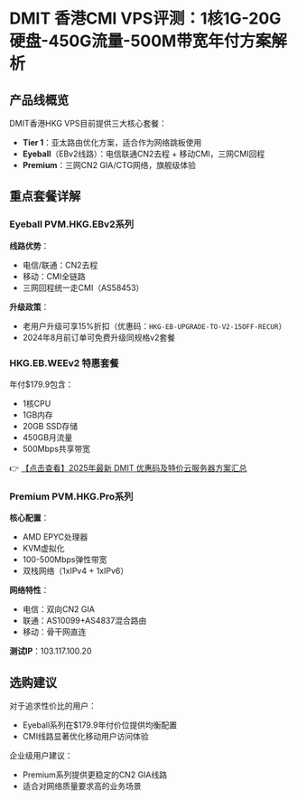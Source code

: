 # DMIT 香港CMI VPS评测：1核1G-20G硬盘-450G流量-500M带宽年付方案解析

## 产品线概览

DMIT香港HKG VPS目前提供三大核心套餐：

- **Tier 1**：亚太路由优化方案，适合作为网络跳板使用
- **Eyeball**（EBv2线路）：电信联通CN2去程 + 移动CMI，三网CMI回程
- **Premium**：三网CN2 GIA/CTG网络，旗舰级体验

## 重点套餐详解

### Eyeball PVM.HKG.EBv2系列

**线路优势**：
- 电信/联通：CN2去程
- 移动：CMI全链路
- 三网回程统一走CMI（AS58453）

**升级政策**：
- 老用户升级可享15%折扣（优惠码：`HKG-EB-UPGRADE-TO-V2-15OFF-RECUR`）
- 2024年8月前订单可免费升级同规格v2套餐

### HKG.EB.WEEv2 特惠套餐
年付$179.9包含：
- 1核CPU
- 1GB内存
- 20GB SSD存储
- 450GB月流量
- 500Mbps共享带宽

👉 [【点击查看】2025年最新 DMIT 优惠码及特价云服务器方案汇总](https://bit.ly/dmit_coupon)

### Premium PVM.HKG.Pro系列

**核心配置**：
- AMD EPYC处理器
- KVM虚拟化
- 100-500Mbps弹性带宽
- 双栈网络（1xIPv4 + 1xIPv6）

**网络特性**：
- 电信：双向CN2 GIA
- 联通：AS10099+AS4837混合路由
- 移动：骨干网直连

**测试IP**：103.117.100.20

## 选购建议

对于追求性价比的用户：
- Eyeball系列在$179.9年付价位提供均衡配置
- CMI线路显著优化移动用户访问体验

企业级用户建议：
- Premium系列提供更稳定的CN2 GIA线路
- 适合对网络质量要求高的业务场景